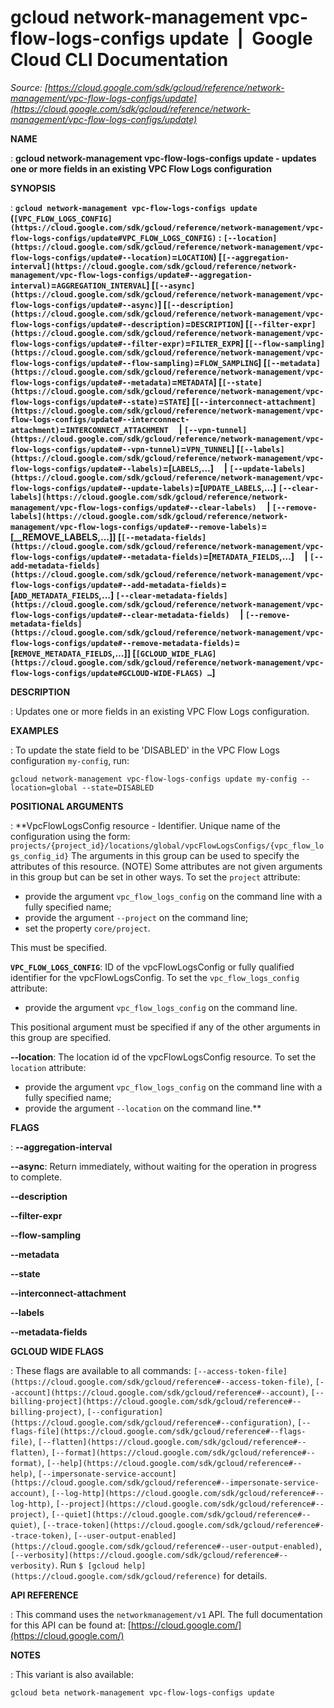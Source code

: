 # gcloud network-management vpc-flow-logs-configs update  |  Google Cloud CLI Documentation

*Source: [https://cloud.google.com/sdk/gcloud/reference/network-management/vpc-flow-logs-configs/update](https://cloud.google.com/sdk/gcloud/reference/network-management/vpc-flow-logs-configs/update)*

**NAME**

: **gcloud network-management vpc-flow-logs-configs update - updates one or more fields in an existing VPC Flow Logs configuration**

**SYNOPSIS**

: **`gcloud network-management vpc-flow-logs-configs update` (`[VPC_FLOW_LOGS_CONFIG](https://cloud.google.com/sdk/gcloud/reference/network-management/vpc-flow-logs-configs/update#VPC_FLOW_LOGS_CONFIG)` : `[--location](https://cloud.google.com/sdk/gcloud/reference/network-management/vpc-flow-logs-configs/update#--location)`=`LOCATION`) [`[--aggregation-interval](https://cloud.google.com/sdk/gcloud/reference/network-management/vpc-flow-logs-configs/update#--aggregation-interval)`=`AGGREGATION_INTERVAL`] [`[--async](https://cloud.google.com/sdk/gcloud/reference/network-management/vpc-flow-logs-configs/update#--async)`] [`[--description](https://cloud.google.com/sdk/gcloud/reference/network-management/vpc-flow-logs-configs/update#--description)`=`DESCRIPTION`] [`[--filter-expr](https://cloud.google.com/sdk/gcloud/reference/network-management/vpc-flow-logs-configs/update#--filter-expr)`=`FILTER_EXPR`] [`[--flow-sampling](https://cloud.google.com/sdk/gcloud/reference/network-management/vpc-flow-logs-configs/update#--flow-sampling)`=`FLOW_SAMPLING`] [`[--metadata](https://cloud.google.com/sdk/gcloud/reference/network-management/vpc-flow-logs-configs/update#--metadata)`=`METADATA`] [`[--state](https://cloud.google.com/sdk/gcloud/reference/network-management/vpc-flow-logs-configs/update#--state)`=`STATE`] [`[--interconnect-attachment](https://cloud.google.com/sdk/gcloud/reference/network-management/vpc-flow-logs-configs/update#--interconnect-attachment)`=`INTERCONNECT_ATTACHMENT`     | `[--vpn-tunnel](https://cloud.google.com/sdk/gcloud/reference/network-management/vpc-flow-logs-configs/update#--vpn-tunnel)`=`VPN_TUNNEL`] [`[--labels](https://cloud.google.com/sdk/gcloud/reference/network-management/vpc-flow-logs-configs/update#--labels)`=[`LABELS`,…]     | `[--update-labels](https://cloud.google.com/sdk/gcloud/reference/network-management/vpc-flow-logs-configs/update#--update-labels)`=[`UPDATE_LABELS`,…] `[--clear-labels](https://cloud.google.com/sdk/gcloud/reference/network-management/vpc-flow-logs-configs/update#--clear-labels)`     | `[--remove-labels](https://cloud.google.com/sdk/gcloud/reference/network-management/vpc-flow-logs-configs/update#--remove-labels)`=[__REMOVE_LABELS,…]] [`[--metadata-fields](https://cloud.google.com/sdk/gcloud/reference/network-management/vpc-flow-logs-configs/update#--metadata-fields)`=[`METADATA_FIELDS`,…]     | `[--add-metadata-fields](https://cloud.google.com/sdk/gcloud/reference/network-management/vpc-flow-logs-configs/update#--add-metadata-fields)`=[`ADD_METADATA_FIELDS`,…] `[--clear-metadata-fields](https://cloud.google.com/sdk/gcloud/reference/network-management/vpc-flow-logs-configs/update#--clear-metadata-fields)`     | `[--remove-metadata-fields](https://cloud.google.com/sdk/gcloud/reference/network-management/vpc-flow-logs-configs/update#--remove-metadata-fields)`=[`REMOVE_METADATA_FIELDS`,…]] [`[GCLOUD_WIDE_FLAG](https://cloud.google.com/sdk/gcloud/reference/network-management/vpc-flow-logs-configs/update#GCLOUD-WIDE-FLAGS) …`]**

**DESCRIPTION**

: Updates one or more fields in an existing VPC Flow Logs configuration.

**EXAMPLES**

: To update the state field to be 'DISABLED' in the VPC Flow Logs configuration
`my-config`, run:

```
gcloud network-management vpc-flow-logs-configs update my-config --location=global --state=DISABLED
```

**POSITIONAL ARGUMENTS**

: **VpcFlowLogsConfig resource - Identifier. Unique name of the configuration using
the form:
`projects/{project_id}/locations/global/vpcFlowLogsConfigs/{vpc_flow_logs_config_id}`
The arguments in this group can be used to specify the attributes of this
resource. (NOTE) Some attributes are not given arguments in this group but can
be set in other ways.
To set the `project` attribute:

- provide the argument `vpc_flow_logs_config` on the command line with
a fully specified name;
- provide the argument `--project` on the command line;
- set the property `core/project`.

This must be specified.

**`VPC_FLOW_LOGS_CONFIG`**:
ID of the vpcFlowLogsConfig or fully qualified identifier for the
vpcFlowLogsConfig.
To set the `vpc_flow_logs_config` attribute:

- provide the argument `vpc_flow_logs_config` on the command line.

This positional argument must be specified if any of the other arguments in this
group are specified.

**--location**:
The location id of the vpcFlowLogsConfig resource.
To set the `location` attribute:

- provide the argument `vpc_flow_logs_config` on the command line with
a fully specified name;
- provide the argument `--location` on the command line.**

**FLAGS**

: **--aggregation-interval**

**--async**:
Return immediately, without waiting for the operation in progress to complete.

**--description**

**--filter-expr**

**--flow-sampling**

**--metadata**

**--state**

**--interconnect-attachment**

**--labels**

**--metadata-fields**

**GCLOUD WIDE FLAGS**

: These flags are available to all commands: `[--access-token-file](https://cloud.google.com/sdk/gcloud/reference#--access-token-file)`,
`[--account](https://cloud.google.com/sdk/gcloud/reference#--account)`, `[--billing-project](https://cloud.google.com/sdk/gcloud/reference#--billing-project)`,
`[--configuration](https://cloud.google.com/sdk/gcloud/reference#--configuration)`,
`[--flags-file](https://cloud.google.com/sdk/gcloud/reference#--flags-file)`,
`[--flatten](https://cloud.google.com/sdk/gcloud/reference#--flatten)`, `[--format](https://cloud.google.com/sdk/gcloud/reference#--format)`, `[--help](https://cloud.google.com/sdk/gcloud/reference#--help)`, `[--impersonate-service-account](https://cloud.google.com/sdk/gcloud/reference#--impersonate-service-account)`,
`[--log-http](https://cloud.google.com/sdk/gcloud/reference#--log-http)`,
`[--project](https://cloud.google.com/sdk/gcloud/reference#--project)`, `[--quiet](https://cloud.google.com/sdk/gcloud/reference#--quiet)`, `[--trace-token](https://cloud.google.com/sdk/gcloud/reference#--trace-token)`, `[--user-output-enabled](https://cloud.google.com/sdk/gcloud/reference#--user-output-enabled)`,
`[--verbosity](https://cloud.google.com/sdk/gcloud/reference#--verbosity)`.
Run `$ [gcloud help](https://cloud.google.com/sdk/gcloud/reference)` for details.

**API REFERENCE**

: This command uses the `networkmanagement/v1` API. The full
documentation for this API can be found at: [https://cloud.google.com/](https://cloud.google.com/)

**NOTES**

: This variant is also available:

```
gcloud beta network-management vpc-flow-logs-configs update
```